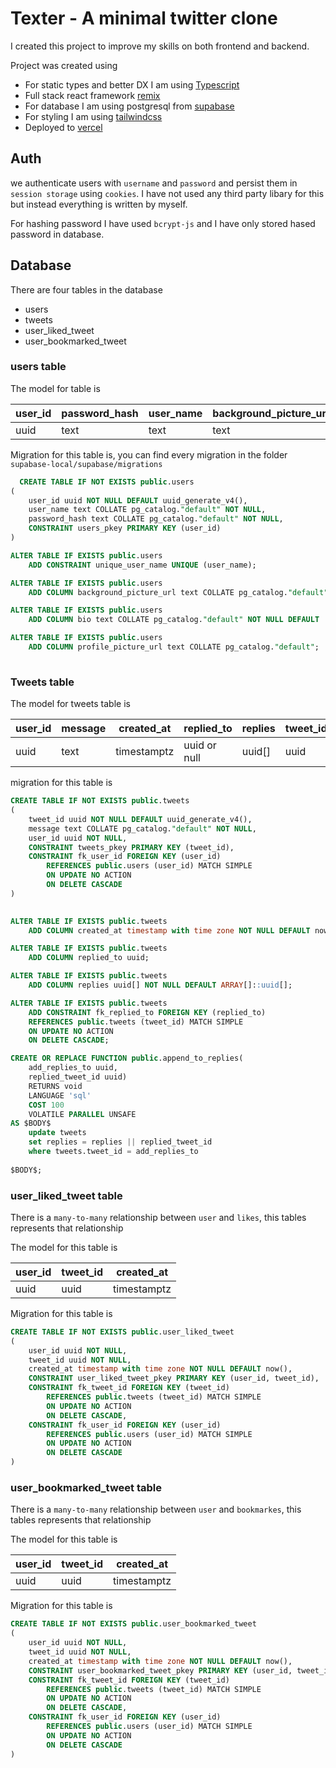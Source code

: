 # Texter - A minimal twitter clone

I created this project to improve my skills on both frontend and backend. 

Project was created using 
- For static types and better DX I am using [Typescript](https://www.typescriptlang.org/)
- Full stack react framework [remix](https://remix.run/) 
- For database I am using postgresql from [supabase](https://supabase.com/) 
- For styling I am using [tailwindcss](https://tailwindcss.com/)
- Deployed to [vercel](https://vercel.com)


## Auth

we authenticate users with `username` and `password` and persist them in `session storage` using `cookies`. 
I have not used any third party libary for this but instead everything is written by myself.

For hashing password I have used `bcrypt-js` and I have only stored hased password in database.

## Database

There are four tables in the database

- users
- tweets
- user_liked_tweet
- user_bookmarked_tweet

### users table

The model for table is 

| user_id | password_hash | user_name | background_picture_url | profile_picture_url | bio  |  
|---------|---------------|-----------|------------------------|---------------------|------|
| uuid    | text          | text      | text                   | text                | text |


Migration for this table is, you can find every migration in the folder `supabase-local/supabase/migrations`

```sql
  CREATE TABLE IF NOT EXISTS public.users
(
    user_id uuid NOT NULL DEFAULT uuid_generate_v4(),
    user_name text COLLATE pg_catalog."default" NOT NULL,
    password_hash text COLLATE pg_catalog."default" NOT NULL,
    CONSTRAINT users_pkey PRIMARY KEY (user_id)
)

ALTER TABLE IF EXISTS public.users
    ADD CONSTRAINT unique_user_name UNIQUE (user_name);

ALTER TABLE IF EXISTS public.users
    ADD COLUMN background_picture_url text COLLATE pg_catalog."default";

ALTER TABLE IF EXISTS public.users
    ADD COLUMN bio text COLLATE pg_catalog."default" NOT NULL DEFAULT ''::text;

ALTER TABLE IF EXISTS public.users
    ADD COLUMN profile_picture_url text COLLATE pg_catalog."default";
  
```


### Tweets table

The model for tweets table is

| user_id | message | created_at  | replied_to  | replies | tweet_id |
|---------|---------|-------------|-------------|---------|----------|
| uuid    | text    | timestamptz | uuid or null | uuid[]  | uuid    |


migration for this table is 

```sql
CREATE TABLE IF NOT EXISTS public.tweets
(
    tweet_id uuid NOT NULL DEFAULT uuid_generate_v4(),
    message text COLLATE pg_catalog."default" NOT NULL,
    user_id uuid NOT NULL,
    CONSTRAINT tweets_pkey PRIMARY KEY (tweet_id),
    CONSTRAINT fk_user_id FOREIGN KEY (user_id)
        REFERENCES public.users (user_id) MATCH SIMPLE
        ON UPDATE NO ACTION
        ON DELETE CASCADE
)

    
ALTER TABLE IF EXISTS public.tweets
    ADD COLUMN created_at timestamp with time zone NOT NULL DEFAULT now();

ALTER TABLE IF EXISTS public.tweets
    ADD COLUMN replied_to uuid;

ALTER TABLE IF EXISTS public.tweets
    ADD COLUMN replies uuid[] NOT NULL DEFAULT ARRAY[]::uuid[];

ALTER TABLE IF EXISTS public.tweets
    ADD CONSTRAINT fk_replied_to FOREIGN KEY (replied_to)
    REFERENCES public.tweets (tweet_id) MATCH SIMPLE
    ON UPDATE NO ACTION
    ON DELETE CASCADE;

CREATE OR REPLACE FUNCTION public.append_to_replies(
	add_replies_to uuid,
	replied_tweet_id uuid)
    RETURNS void
    LANGUAGE 'sql'
    COST 100
    VOLATILE PARALLEL UNSAFE
AS $BODY$
    update tweets
    set replies = replies || replied_tweet_id
    where tweets.tweet_id = add_replies_to
  
$BODY$;
```

### user_liked_tweet table

There is a `many-to-many` relationship between `user` and `likes`, this tables represents that relationship

The model for this table is

| user_id | tweet_id | created_at  |
|---------|----------|-------------|
| uuid    | uuid     | timestamptz |

Migration for this table is

```sql
CREATE TABLE IF NOT EXISTS public.user_liked_tweet
(
    user_id uuid NOT NULL,
    tweet_id uuid NOT NULL,
    created_at timestamp with time zone NOT NULL DEFAULT now(),
    CONSTRAINT user_liked_tweet_pkey PRIMARY KEY (user_id, tweet_id),
    CONSTRAINT fk_tweet_id FOREIGN KEY (tweet_id)
        REFERENCES public.tweets (tweet_id) MATCH SIMPLE
        ON UPDATE NO ACTION
        ON DELETE CASCADE,
    CONSTRAINT fk_user_id FOREIGN KEY (user_id)
        REFERENCES public.users (user_id) MATCH SIMPLE
        ON UPDATE NO ACTION
        ON DELETE CASCADE
)
```


### user_bookmarked_tweet table

There is a `many-to-many` relationship between `user` and `bookmarkes`, this tables represents that relationship

The model for this table is

| user_id | tweet_id | created_at  |
|---------|----------|-------------|
| uuid    | uuid     | timestamptz |

Migration for this table is

```sql
CREATE TABLE IF NOT EXISTS public.user_bookmarked_tweet
(
    user_id uuid NOT NULL,
    tweet_id uuid NOT NULL,
    created_at timestamp with time zone NOT NULL DEFAULT now(),
    CONSTRAINT user_bookmarked_tweet_pkey PRIMARY KEY (user_id, tweet_id),
    CONSTRAINT fk_tweet_id FOREIGN KEY (tweet_id)
        REFERENCES public.tweets (tweet_id) MATCH SIMPLE
        ON UPDATE NO ACTION
        ON DELETE CASCADE,
    CONSTRAINT fk_user_id FOREIGN KEY (user_id)
        REFERENCES public.users (user_id) MATCH SIMPLE
        ON UPDATE NO ACTION
        ON DELETE CASCADE
)

```

